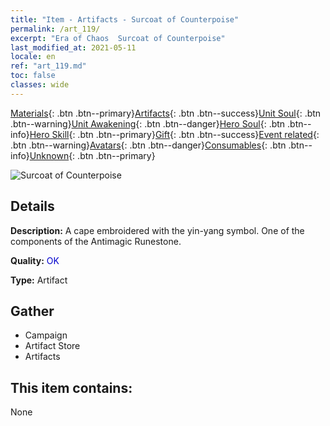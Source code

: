```yaml
---
title: "Item - Artifacts - Surcoat of Counterpoise"
permalink: /art_119/
excerpt: "Era of Chaos  Surcoat of Counterpoise"
last_modified_at: 2021-05-11
locale: en
ref: "art_119.md"
toc: false
classes: wide
---
```

 [Materials](/Items/){: .btn .btn--primary}[Artifacts](/Items/Artifacts/){: .btn .btn--success}[Unit Soul](/Items/UnitSoul/){: .btn .btn--warning}[Unit Awakening](/Items/UnitAwakening/){: .btn .btn--danger}[Hero Soul](/Items/HeroSoul/){: .btn .btn--info}[Hero Skill](/Items/HeroSkill/){: .btn .btn--primary}[Gift](/Items/Gift/){: .btn .btn--success}[Event related](/Items/Events/){: .btn .btn--warning}[Avatars](/Items/Avatars/){: .btn .btn--danger}[Consumables](/Items/Consumables/){: .btn .btn--info}[Unknown](/Items/Unknown/){: .btn .btn--primary}

 ![Surcoat of Counterpoise](/images/t/artifact_40232.png)

## Details
 **Description:** A cape embroidered with the yin-yang symbol. One of the components of the Antimagic Runestone.

 **Quality:** <span style="color: #0000CD">OK</span>

 **Type:** Artifact

## Gather

*    Campaign 
*    Artifact Store 
*    Artifacts 

## This item contains:

  None

